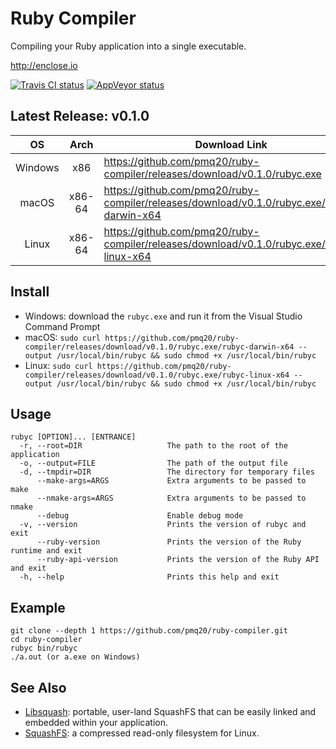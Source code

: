 # Ruby Compiler

Compiling your Ruby application into a single executable.

http://enclose.io

[![Travis CI status](https://travis-ci.org/pmq20/ruby-compiler.svg?branch=master)](https://travis-ci.org/pmq20/ruby-compiler)
[![AppVeyor status](https://ci.appveyor.com/api/projects/status/93i36eliiy6v3686/branch/master?svg=true)](https://ci.appveyor.com/project/pmq20/ruby-compiler/branch/master)

## Latest Release: v0.1.0

|    OS   |  Arch  | Download Link                                                                               |
|:-------:|:------:|---------------------------------------------------------------------------------------------|
| Windows |  x86   | https://github.com/pmq20/ruby-compiler/releases/download/v0.1.0/rubyc.exe                   |
|  macOS  | x86-64 | https://github.com/pmq20/ruby-compiler/releases/download/v0.1.0/rubyc.exe/rubyc-darwin-x64  |
|  Linux  | x86-64 | https://github.com/pmq20/ruby-compiler/releases/download/v0.1.0/rubyc.exe/rubyc-linux-x64   |

## Install

- Windows: download the `rubyc.exe` and run it from the Visual Studio Command Prompt
- macOS: `sudo curl https://github.com/pmq20/ruby-compiler/releases/download/v0.1.0/rubyc.exe/rubyc-darwin-x64 --output /usr/local/bin/rubyc && sudo chmod +x /usr/local/bin/rubyc`
- Linux: `sudo curl https://github.com/pmq20/ruby-compiler/releases/download/v0.1.0/rubyc.exe/rubyc-linux-x64 --output /usr/local/bin/rubyc && sudo chmod +x /usr/local/bin/rubyc`

## Usage

    rubyc [OPTION]... [ENTRANCE]
      -r, --root=DIR                   The path to the root of the application
      -o, --output=FILE                The path of the output file
      -d, --tmpdir=DIR                 The directory for temporary files
          --make-args=ARGS             Extra arguments to be passed to make
          --nmake-args=ARGS            Extra arguments to be passed to nmake
          --debug                      Enable debug mode
      -v, --version                    Prints the version of rubyc and exit
          --ruby-version               Prints the version of the Ruby runtime and exit
          --ruby-api-version           Prints the version of the Ruby API and exit
      -h, --help                       Prints this help and exit

## Example

    git clone --depth 1 https://github.com/pmq20/ruby-compiler.git
    cd ruby-compiler
    rubyc bin/rubyc
    ./a.out (or a.exe on Windows)

## See Also

- [Libsquash](https://github.com/pmq20/libsquash): portable, user-land SquashFS that can be easily linked and embedded within your application.
- [SquashFS](http://squashfs.sourceforge.net/): a compressed read-only filesystem for Linux.
